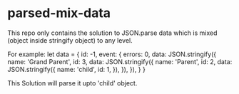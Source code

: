 # parsed-mix-data
This repo only contains the solution to JSON.parse data which is mixed (object inside stringify object) to any level.

For example:
let data = {
    id: -1,
    event: {
        errors: 0, 
        data: JSON.stringify({
            name: 'Grand Parent',
            id: 3,
            data: JSON.stringify({
                name: 'Parent',
                id: 2,
                data: JSON.stringify({
                    name: 'child',
                    id: 1,
                }),
            }),
        }),
    }
}

This Solution will parse it upto 'child' object.
